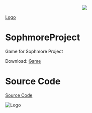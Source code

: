 <p align="center">
  <img src="https://user-images.githubusercontent.com/94320656/156106609-c82dd044-e570-4e63-b3b8-93c2353cfabd.png" />
</p>

[Logo](https://user-images.githubusercontent.com/94320656/156106609-c82dd044-e570-4e63-b3b8-93c2353cfabd.png)
# SophmoreProject
Game for Sophmore Project

Download: [Game](https://github.com/DiabloPro/SophmoreProject/files/8158791/Game.zip)

# Source Code
[Source Code](https://github.com/DiabloPro/SophmoreProject/files/8158535/Source.zip)

![Logo](https://user-images.githubusercontent.com/94320656/156106609-c82dd044-e570-4e63-b3b8-93c2353cfabd.png)

